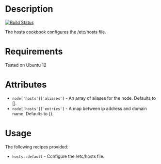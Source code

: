 Description
===========

[![Build Status](https://api.travis-ci.com/realityforge/chef-hosts.svg?branch=master)](http://travis-ci.com/realityforge/chef-hosts)

The hosts cookbook configures the /etc/hosts file.

Requirements
============

Tested on Ubuntu 12

Attributes
==========

* `node['hosts']['aliases']` - An array of aliases for the node. Defaults to [].
* `node['hosts']['entries']` - A map between ip address and domain name. Defaults to {}.

Usage
=====

The following recipes provided:

* `hosts::default` - Configure the /etc/hosts file.
